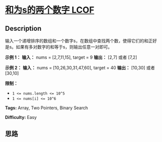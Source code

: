 # [和为s的两个数字 LCOF][title]

## Description

输入一个递增排序的数组和一个数字s，在数组中查找两个数，使得它们的和正好是s。如果有多对数字的和等于s，则输出任意一对即可。



**示例 1：**
            **输入：** nums = [2,7,11,15], target = 9    **输出：** [2,7] 或者 [7,2]    

**示例 2：**
            **输入：** nums = [10,26,30,31,47,60], target = 40    **输出：** [10,30] 或者 [30,10]    



**限制：**

  * `1 <= nums.length <= 10^5`
  * `1 <= nums[i] <= 10^6`


**Tags:** Array, Two Pointers, Binary Search

**Difficulty:** Easy

## 思路

[title]: https://leetcode-cn.com/problems/he-wei-sde-liang-ge-shu-zi-lcof
